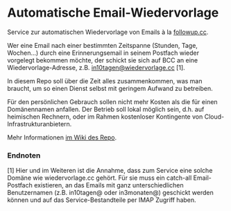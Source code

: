 # Automatische Email-Wiedervorlage

Service zur automatischen Wiedervorlage von Emails à la [followup.cc](http://followup.cc).

Wer eine Email nach einer bestimmten Zeitspanne (Stunden, Tage, Wochen…) durch eine Erinnerungsemail in seinem Postfach wieder vorgelegt bekommen möchte, der schickt sie sich auf BCC an eine Wiedervorlage-Adresse, z.B. in10tagen@wiedervorlage.cc [1].

In diesem Repo soll über die Zeit alles zusammenkommen, was man braucht, um so einen Dienst selbst mit geringem Aufwand zu betreiben.

Für den persönlichen Gebrauch sollen nicht mehr Kosten als die für einen Domänennamen anfallen. Der Betrieb soll lokal möglich sein, d.h. auf heimischen Rechnern, oder im Rahmen kostenloser Kontingente von Cloud-Infrastrukturanbietern.

Mehr Informationen [im Wiki des Repo](https://github.com/ralfw/emailwiedervorlage/wiki).

### Endnoten
[1] Hier und im Weiteren ist die Annahme, dass zum Service eine solche Domäne wie wiedervorlage.cc gehört. Für sie muss ein catch-all Email-Postfach existieren, an das Emails mit ganz unterschiedlichen Benutzernamen (z.B. in10tagen@ oder in3monaten@) geschickt werden können und auf das Service-Bestandteile per IMAP Zugriff haben.
